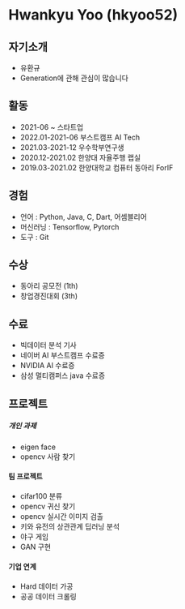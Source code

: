 # Hwankyu Yoo (hkyoo52)

## 자기소개

  * 유환규
  * Generation에 관해 관심이 많습니다


## 활동
  * 2021-06 ~ 스타트업
  * 2022.01-2021-06 부스트캠프 AI Tech
  * 2021.03-2021-12 우수학부연구생
  * 2020.12-2021.02 한양대 자율주행 랩실
  * 2019.03-2021.02 한양대학교 컴퓨터 동아리 ForIF


## 경험
* 언어 : Python, Java, C, Dart, 어셈블리어
* 머신러닝 : Tensorflow, Pytorch
* 도구 : Git


## 수상
* 동아리 공모전 (1th)
* 창업경진대회 (3th)

## 수료
* 빅데이터 분석 기사
* 네이버 AI 부스트캠프 수료증
* NVIDIA AI 수료증
* 삼성 멀티캠퍼스 java 수료증


## 프로젝트
 
##### 개인 과제
  * eigen face
  * opencv 사람 찾기 
  
#### 팀 프로젝트
  * cifar100 분류
  * opencv 귀신 찾기
  * opencv 실시간 이미지 검출
  * 키와 유전의 상관관계 딥러닝 분석
  * 야구 게임
  * GAN 구현

#### 기업 연계
  * Hard 데이터 가공
  * 공공 데이터 크롤링
  

